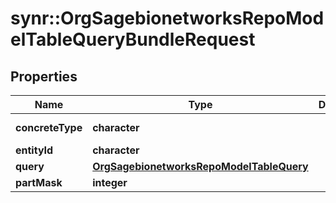 # synr::OrgSagebionetworksRepoModelTableQueryBundleRequest


## Properties
Name | Type | Description | Notes
------------ | ------------- | ------------- | -------------
**concreteType** | **character** |  | [Enum: [org.sagebionetworks.repo.model.table.QueryBundleRequest]] 
**entityId** | **character** |  | [optional] 
**query** | [**OrgSagebionetworksRepoModelTableQuery**](org.sagebionetworks.repo.model.table.Query.md) |  | [optional] 
**partMask** | **integer** |  | [optional] 


